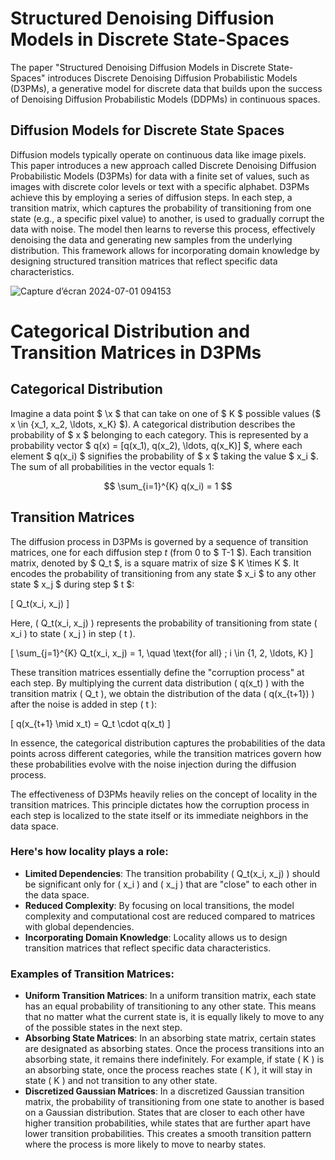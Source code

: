 # Structured Denoising Diffusion Models in Discrete State-Spaces
The paper "Structured Denoising Diffusion Models in Discrete State-Spaces" introduces Discrete Denoising Diffusion Probabilistic Models (D3PMs), a generative model for discrete data that builds upon the success of Denoising Diffusion Probabilistic Models (DDPMs) in continuous spaces.
## Diffusion Models for Discrete State Spaces
Diffusion models typically operate on continuous data like image pixels. This paper introduces a new approach called Discrete Denoising Diffusion Probabilistic Models (D3PMs) for data with a finite set of values, such as images with discrete color levels or text with a specific alphabet. D3PMs achieve this by employing a series of diffusion steps. In each step, a transition matrix, which captures the probability of transitioning from one state (e.g., a specific pixel value) to another, is used to gradually corrupt the data with noise. The model then learns to reverse this process, effectively denoising the data and generating new samples from the underlying distribution. This framework allows for incorporating domain knowledge by designing structured transition matrices that reflect specific data characteristics.

![Capture d’écran 2024-07-01 094153](https://github.com/Abdennacer-Badaoui/D3PMs/assets/106801897/bbbe4946-bd98-4b06-8dcc-2b3155fc3a8c)

# Categorical Distribution and Transition Matrices in D3PMs

## Categorical Distribution

Imagine a data point $ \x $ that can take on one of $ K $ possible values ($ x \in \{x_1, x_2, \ldots, x_K\} $). A categorical distribution describes the probability of $ x $ belonging to each category. This is represented by a probability vector $ q(x) = [q(x_1), q(x_2), \ldots, q(x_K)] $, where each element $ q(x_i) $ signifies the probability of $ x $ taking the value $ x_i $. The sum of all probabilities in the vector equals 1:

$$
\sum_{i=1}^{K} q(x_i) = 1 
$$


## Transition Matrices

The diffusion process in D3PMs is governed by a sequence of transition matrices, one for each diffusion step $t$ (from 0 to $ T-1 $). Each transition matrix, denoted by $ Q_t $, is a square matrix of size $ K \times K $. It encodes the probability of transitioning from any state $ x_i $ to any other state $ x_j $ during step $ t $:

\[ Q_t(x_i, x_j) \]

Here, \( Q_t(x_i, x_j) \) represents the probability of transitioning from state \( x_i \) to state \( x_j \) in step \( t \).

\[ \sum_{j=1}^{K} Q_t(x_i, x_j) = 1, \quad \text{for all} \; i \in \{1, 2, \ldots, K\} \]

These transition matrices essentially define the "corruption process" at each step. By multiplying the current data distribution \( q(x_t) \) with the transition matrix \( Q_t \), we obtain the distribution of the data \( q(x_{t+1}) \) after the noise is added in step \( t \):

\[ q(x_{t+1} \mid x_t) = Q_t \cdot q(x_t) \]

In essence, the categorical distribution captures the probabilities of the data points across different categories, while the transition matrices govern how these probabilities evolve with the noise injection during the diffusion process.

The effectiveness of D3PMs heavily relies on the concept of locality in the transition matrices. This principle dictates how the corruption process in each step is localized to the state itself or its immediate neighbors in the data space.

### Here's how locality plays a role:

- **Limited Dependencies**: The transition probability \( Q_t(x_i, x_j) \) should be significant only for \( x_i \) and \( x_j \) that are "close" to each other in the data space.
- **Reduced Complexity**: By focusing on local transitions, the model complexity and computational cost are reduced compared to matrices with global dependencies.
- **Incorporating Domain Knowledge**: Locality allows us to design transition matrices that reflect specific data characteristics.

### Examples of Transition Matrices:

- **Uniform Transition Matrices**: In a uniform transition matrix, each state has an equal probability of transitioning to any other state. This means that no matter what the current state is, it is equally likely to move to any of the possible states in the next step.
- **Absorbing State Matrices**: In an absorbing state matrix, certain states are designated as absorbing states. Once the process transitions into an absorbing state, it remains there indefinitely. For example, if state \( K \) is an absorbing state, once the process reaches state \( K \), it will stay in state \( K \) and not transition to any other state.
- **Discretized Gaussian Matrices**: In a discretized Gaussian transition matrix, the probability of transitioning from one state to another is based on a Gaussian distribution. States that are closer to each other have higher transition probabilities, while states that are further apart have lower transition probabilities. This creates a smooth transition pattern where the process is more likely to move to nearby states.

